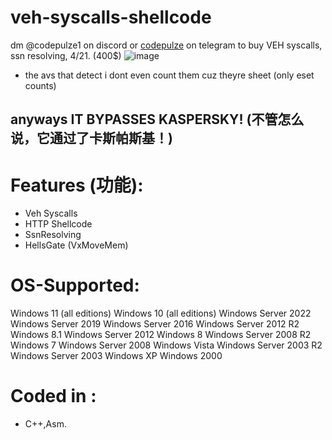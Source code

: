 # veh-syscalls-shellcode
dm @codepulze1 on discord or [codepulze](https://t.me/codepulze) on telegram to buy VEH syscalls, ssn resolving, 4/21. (400$)
![image](https://github.com/user-attachments/assets/0f787517-9656-42ff-8433-dfc7bf8c3ee2)
- the avs that detect i dont even count them cuz theyre sheet (only eset counts)
## anyways IT BYPASSES KASPERSKY! (不管怎么说，它通过了卡斯帕斯基！)

# Features (功能):
- Veh Syscalls
- HTTP Shellcode
- SsnResolving
- HellsGate (VxMoveMem)



# OS-Supported:
Windows 11 (all editions)
Windows 10 (all editions)
Windows Server 2022
Windows Server 2019
Windows Server 2016
Windows Server 2012 R2
Windows 8.1
Windows Server 2012
Windows 8
Windows Server 2008 R2
Windows 7
Windows Server 2008
Windows Vista
Windows Server 2003 R2
Windows Server 2003
Windows XP
Windows 2000

# Coded in : 
- C++,Asm.
